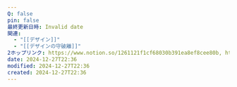 ```yaml
---
Q: false
pin: false
最終更新日時: Invalid date
関連:
  - "[[デザイン]]"
  - "[[デザインの守破離]]"
2ホップリンク: https://www.notion.so/1261121f1cf68030b391ea8ef8cee80b, https://www.notion.so/1271121f1cf68090b3eeee1ced3a5048, https://www.notion.so/1271121f1cf680ad8be8daf40a6eac4d, https://www.notion.so/aa60ecfccf0844fe92977d9968aefe52,https://www.notion.so/1271121f1cf680ad8be8daf40a6eac4d, https://www.notion.so/747827c179d544feaa11e27c2985563c, https://www.notion.so/bd841f26d81c490fb43fe3bc5da26ccf
date: 2024-12-27T22:36
modified: 2024-12-27T22:36
created: 2024-12-27T22:36
---
```

